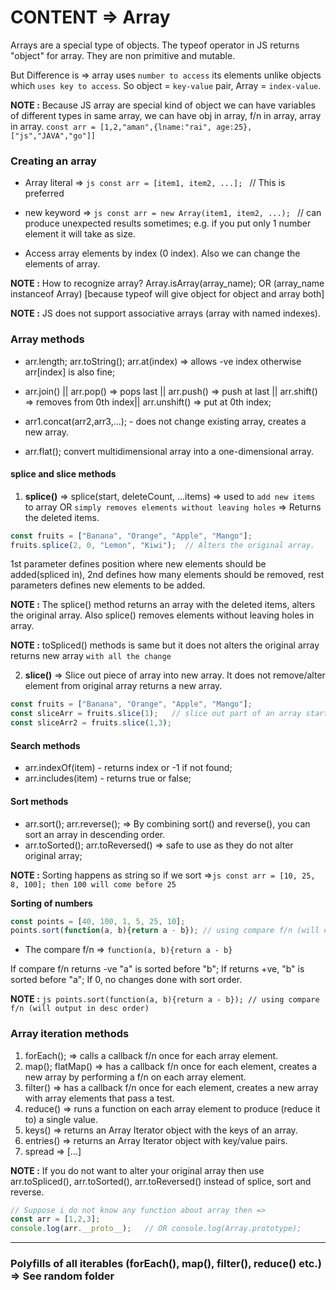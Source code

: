 # CONTENT => Array

Arrays are a special type of objects. The typeof operator in JS returns "object" for array. They are non primitive and mutable.

But Difference is => array uses ```number to access``` its elements unlike objects which ```uses key to access```. So object = `key-value` pair, Array = `index-value`.

**NOTE :** Because JS array are special kind of object we can have variables of different types in same array, we can have obj in array, f/n in array, array in array. ``` const arr = [1,2,"aman",{lname:"rai", age:25},["js","JAVA","go"]] ```

### Creating an array
- Array literal => ```js const arr = [item1, item2, ...]; ```          // This is preferred
- new keyword => ```js const arr = new Array(item1, item2, ...); ```  // can produce unexpected results sometimes; e.g. if you put only 1 number element it will take as size.

- Access array elements by index (0 index). Also we can change the elements of array.

**NOTE :** How to recognize array? Array.isArray(array_name); OR (array_name instanceof Array) [because typeof will give object for object and array both]

**NOTE :** JS does not support associative arrays (array with named indexes).

### Array methods

- arr.length;  arr.toString(); arr.at(index) => allows -ve index otherwise arr[index] is also fine;

- arr.join() || arr.pop() => pops last || arr.push() => push at last || arr.shift() => removes from 0th index|| arr.unshift() => put at 0th index;

- arr1.concat(arr2,arr3,...); - does not change existing array, creates a new array.

- arr.flat(); convert multidimensional array into a one-dimensional array.

#### splice and slice methods 

1. **splice()** => splice(start, deleteCount, ...items) => used to ```add new items``` to array OR ```simply removes elements without leaving holes``` => Returns the deleted items. 

```js
const fruits = ["Banana", "Orange", "Apple", "Mango"];
fruits.splice(2, 0, "Lemon", "Kiwi");  // Alters the original array. 
```
1st parameter defines position where new elements should be added(spliced in), 2nd defines how many elements should be removed, rest parameters defines new elements to be added. 

**NOTE :** The splice() method returns an array with the deleted items, alters the original array. Also splice() removes elements without leaving holes in array.

**NOTE :** toSpliced() methods is same but it does not alters the original array returns new array `with all the change`

2. **slice()** => Slice out piece of array into new array. It does not remove/alter element from original array returns a new array.
``` js
const fruits = ["Banana", "Orange", "Apple", "Mango"];
const sliceArr = fruits.slice(1);   // slice out part of an array starting from array element 1.
const sliceArr2 = fruits.slice(1,3);
```

#### Search methods

- arr.indexOf(item) - returns index or -1 if not found;
- arr.includes(item) - returns true or false;

#### Sort methods

- arr.sort(); arr.reverse(); => By combining sort() and reverse(), you can sort an array in descending order.
- arr.toSorted(); arr.toReversed() => safe to use as they do not alter original array;

**NOTE :** Sorting happens as string so if we sort =>```js const arr = [10, 25, 8, 100]; then 100 will come before 25 ```

**Sorting of numbers**
```js
const points = [40, 100, 1, 5, 25, 10];
points.sort(function(a, b){return a - b}); // using compare f/n (will output in asc order)
```

- The compare f/n => ``` function(a, b){return a - b} ```

If compare f/n returns -ve "a" is sorted before "b"; If returns +ve, "b" is sorted before "a"; If 0, no changes done with sort order. 

**NOTE :** ```js points.sort(function(a, b){return a - b}); // using compare f/n (will output in desc order)```

### Array iteration methods

1. forEach();         =>  calls a callback f/n once for each array element.
2. map(); flatMap()   =>  has a callback f/n once for each element, creates a new array by performing a f/n on each array element.
3. filter()           =>  has a callback f/n once for each element, creates a new array with array elements that pass a test.
4. reduce()           =>  runs a function on each array element to produce (reduce it to) a single value.
5. keys()             =>  returns an Array Iterator object with the keys of an array.
6. entries()          =>  returns an Array Iterator object with key/value pairs.
7. spread             =>  [...]

**NOTE :** If you do not want to alter your original array then use arr.toSpliced(), arr.toSorted(), arr.toReversed() instead of splice, sort and reverse.

```js
// Suppose i do not know any function about array then =>
const arr = [1,2,3];
console.log(arr.__proto__);   // OR console.log(Array.prototype);
```

-----

### Polyfills of all iterables (forEach(), map(), filter(), reduce() etc.) => See random folder
